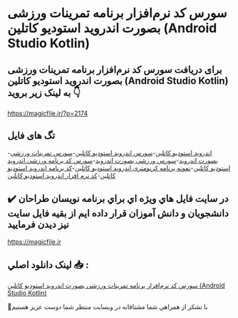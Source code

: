 # سورس کد نرم‌افزار برنامه تمرینات ورزشی بصورت اندروید استودیو کاتلین (Android Studio Kotlin)

## برای دریافت سورس کد نرم‌افزار برنامه تمرینات ورزشی بصورت اندروید استودیو کاتلین (Android Studio Kotlin) به لینک زیر بروید 👇

https://magicfile.ir/?p=2174

## تگ های فایل

-[اندروید استودیو کاتلین](https://magicfile.ir/product/%d8%b3%d9%88%d8%b1%d8%b3-%d9%88-%da%a9%d8%af-%d9%86%d8%b1%d9%85-%d8%a7%d9%81%d8%b2%d8%a7%d8%b1-%d8%a8%d8%b1%d9%86%d8%a7%d9%85%d9%87-%d8%aa%d9%85%d8%b1%db%8c%d9%86%d8%a7%d8%aa-%d9%88%d8%b1%d8%b2%d8%b4%db%8c-%d8%a8%d8%b5%d9%88%d8%b1%d8%aa-%d8%a7%d9%86%d8%af%d8%b1%d9%88%db%8c%d8%af-%d8%a7%d8%b3%d8%aa%d9%88%d8%af%db%8c%d9%88-%da%a9%d8%a7%d8%aa%d9%84%db%8c%d9%86/)-[سورس اندروید استودیو کاتلین](https://magicfile.ir/product/%d8%b3%d9%88%d8%b1%d8%b3-%d9%88-%da%a9%d8%af-%d9%86%d8%b1%d9%85-%d8%a7%d9%81%d8%b2%d8%a7%d8%b1-%d8%a8%d8%b1%d9%86%d8%a7%d9%85%d9%87-%d8%aa%d9%85%d8%b1%db%8c%d9%86%d8%a7%d8%aa-%d9%88%d8%b1%d8%b2%d8%b4%db%8c-%d8%a8%d8%b5%d9%88%d8%b1%d8%aa-%d8%a7%d9%86%d8%af%d8%b1%d9%88%db%8c%d8%af-%d8%a7%d8%b3%d8%aa%d9%88%d8%af%db%8c%d9%88-%da%a9%d8%a7%d8%aa%d9%84%db%8c%d9%86/)-[سورس تمرینات ورزشی بصورت اندروید](https://magicfile.ir/product/%d8%b3%d9%88%d8%b1%d8%b3-%d9%88-%da%a9%d8%af-%d9%86%d8%b1%d9%85-%d8%a7%d9%81%d8%b2%d8%a7%d8%b1-%d8%a8%d8%b1%d9%86%d8%a7%d9%85%d9%87-%d8%aa%d9%85%d8%b1%db%8c%d9%86%d8%a7%d8%aa-%d9%88%d8%b1%d8%b2%d8%b4%db%8c-%d8%a8%d8%b5%d9%88%d8%b1%d8%aa-%d8%a7%d9%86%d8%af%d8%b1%d9%88%db%8c%d8%af-%d8%a7%d8%b3%d8%aa%d9%88%d8%af%db%8c%d9%88-%da%a9%d8%a7%d8%aa%d9%84%db%8c%d9%86/)-[سورس ورزشی بصورت اندروید](https://magicfile.ir/product/%d8%b3%d9%88%d8%b1%d8%b3-%d9%88-%da%a9%d8%af-%d9%86%d8%b1%d9%85-%d8%a7%d9%81%d8%b2%d8%a7%d8%b1-%d8%a8%d8%b1%d9%86%d8%a7%d9%85%d9%87-%d8%aa%d9%85%d8%b1%db%8c%d9%86%d8%a7%d8%aa-%d9%88%d8%b1%d8%b2%d8%b4%db%8c-%d8%a8%d8%b5%d9%88%d8%b1%d8%aa-%d8%a7%d9%86%d8%af%d8%b1%d9%88%db%8c%d8%af-%d8%a7%d8%b3%d8%aa%d9%88%d8%af%db%8c%d9%88-%da%a9%d8%a7%d8%aa%d9%84%db%8c%d9%86/)-[سورس کد برنامه ورزشی اندروید استودیو کاتلین](https://magicfile.ir/product/%d8%b3%d9%88%d8%b1%d8%b3-%d9%88-%da%a9%d8%af-%d9%86%d8%b1%d9%85-%d8%a7%d9%81%d8%b2%d8%a7%d8%b1-%d8%a8%d8%b1%d9%86%d8%a7%d9%85%d9%87-%d8%aa%d9%85%d8%b1%db%8c%d9%86%d8%a7%d8%aa-%d9%88%d8%b1%d8%b2%d8%b4%db%8c-%d8%a8%d8%b5%d9%88%d8%b1%d8%aa-%d8%a7%d9%86%d8%af%d8%b1%d9%88%db%8c%d8%af-%d8%a7%d8%b3%d8%aa%d9%88%d8%af%db%8c%d9%88-%da%a9%d8%a7%d8%aa%d9%84%db%8c%d9%86/)-[نمونه برنامه کرنومتری اندروید استودیو کاتلین](https://magicfile.ir/product/%d8%b3%d9%88%d8%b1%d8%b3-%d9%88-%da%a9%d8%af-%d9%86%d8%b1%d9%85-%d8%a7%d9%81%d8%b2%d8%a7%d8%b1-%d8%a8%d8%b1%d9%86%d8%a7%d9%85%d9%87-%d8%aa%d9%85%d8%b1%db%8c%d9%86%d8%a7%d8%aa-%d9%88%d8%b1%d8%b2%d8%b4%db%8c-%d8%a8%d8%b5%d9%88%d8%b1%d8%aa-%d8%a7%d9%86%d8%af%d8%b1%d9%88%db%8c%d8%af-%d8%a7%d8%b3%d8%aa%d9%88%d8%af%db%8c%d9%88-%da%a9%d8%a7%d8%aa%d9%84%db%8c%d9%86/)-[کد برنامه اندروید استودیو کاتلین](https://magicfile.ir/product/%d8%b3%d9%88%d8%b1%d8%b3-%d9%88-%da%a9%d8%af-%d9%86%d8%b1%d9%85-%d8%a7%d9%81%d8%b2%d8%a7%d8%b1-%d8%a8%d8%b1%d9%86%d8%a7%d9%85%d9%87-%d8%aa%d9%85%d8%b1%db%8c%d9%86%d8%a7%d8%aa-%d9%88%d8%b1%d8%b2%d8%b4%db%8c-%d8%a8%d8%b5%d9%88%d8%b1%d8%aa-%d8%a7%d9%86%d8%af%d8%b1%d9%88%db%8c%d8%af-%d8%a7%d8%b3%d8%aa%d9%88%d8%af%db%8c%d9%88-%da%a9%d8%a7%d8%aa%d9%84%db%8c%d9%86/)-[کد نرم افزار اندروید استودیو کاتلین](https://magicfile.ir/product/%d8%b3%d9%88%d8%b1%d8%b3-%d9%88-%da%a9%d8%af-%d9%86%d8%b1%d9%85-%d8%a7%d9%81%d8%b2%d8%a7%d8%b1-%d8%a8%d8%b1%d9%86%d8%a7%d9%85%d9%87-%d8%aa%d9%85%d8%b1%db%8c%d9%86%d8%a7%d8%aa-%d9%88%d8%b1%d8%b2%d8%b4%db%8c-%d8%a8%d8%b5%d9%88%d8%b1%d8%aa-%d8%a7%d9%86%d8%af%d8%b1%d9%88%db%8c%d8%af-%d8%a7%d8%b3%d8%aa%d9%88%d8%af%db%8c%d9%88-%da%a9%d8%a7%d8%aa%d9%84%db%8c%d9%86/)

## ✔️ در سايت فايل هاي ويژه اي براي برنامه نويسان طراحان دانشجويان و دانش آموزان قرار داده ايم از بقيه فايل سايت نيز ديدن فرماييد

https://magicfile.ir


## لينک دانلود اصلي 📥 :

[سورس کد نرم‌افزار برنامه تمرینات ورزشی بصورت اندروید استودیو کاتلین (Android Studio Kotlin)](https://magicfile.ir/product/%d8%b3%d9%88%d8%b1%d8%b3-%d9%88-%da%a9%d8%af-%d9%86%d8%b1%d9%85-%d8%a7%d9%81%d8%b2%d8%a7%d8%b1-%d8%a8%d8%b1%d9%86%d8%a7%d9%85%d9%87-%d8%aa%d9%85%d8%b1%db%8c%d9%86%d8%a7%d8%aa-%d9%88%d8%b1%d8%b2%d8%b4%db%8c-%d8%a8%d8%b5%d9%88%d8%b1%d8%aa-%d8%a7%d9%86%d8%af%d8%b1%d9%88%db%8c%d8%af-%d8%a7%d8%b3%d8%aa%d9%88%d8%af%db%8c%d9%88-%da%a9%d8%a7%d8%aa%d9%84%db%8c%d9%86/) 


🙏با تشکر از همراهي شما مشتاقانه در وبسایت منتظر شما دوست عزیز هستیم

